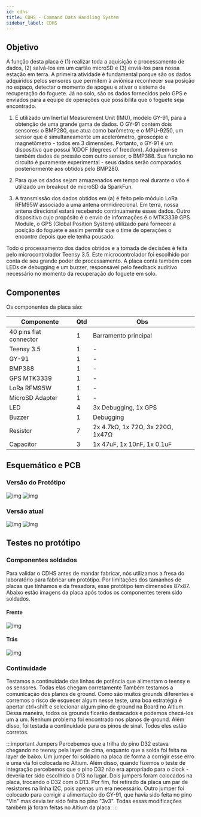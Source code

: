 ```yaml
---
id: cdhs
title: CDHS - Command Data Handling System
sidebar_label: CDHS
---
```


## Objetivo
A função desta placa é (1) realizar toda a aquisição e processamento de dados, (2) salvá-los em um cartão microSD e (3) enviá-los para nossa estação em terra. A primeira atividade é fundamental porque são os dados adquiridos pelos sensores que permitem à aviônica reconhecer sua posição no espaço, detectar o momento de apogeu e ativar o sistema de recuperação do foguete. Já no solo, são os dados fornecidos pelo GPS e enviados para a equipe de operações que possibilita que o foguete seja encontrado.

1. É utilizado um Inertial Measurement Unit (IMU), modelo GY-91, para a obtenção de uma grande gama de dados. O GY-91 contém dois sensores: o BMP280, que atua como barômetro; e o MPU-9250, um sensor que é simultaneamente um acelerômetro, giroscópio e magnetômetro - todos em 3 dimensões. Portanto, o GY-91 é um dispositivo que possui 10DOF (degrees of freedom). Adquirem-se também dados de pressão com outro sensor, o BMP388. Sua função no circuito é puramente experimental - seus dados serão comparados posteriormente aos obtidos pelo BMP280. 

2. Para que os dados sejam armazenados em tempo real durante o vôo é utilizado um breakout de microSD da SparkFun.

3. A transmissão dos dados obtidos em (a) é feito pelo módulo LoRa RFM95W associado a uma antena omnidirecional. Em terra, nossa antena direcional estará recebendo continuamente esses dados. Outro dispositivo cujo propósito é o envio de informações é o MTK3339 GPS Module, o GPS (Global Position System) utilizado para fornecer a posição do foguete e assim permitir que o time de operações o encontre depois que ele tenha pousado.
	
Todo o processamento dos dados obtidos e a tomada de decisões é feita pelo microcontrolador Teensy 3.5. Este microcontrolador foi escolhido por conta de seu grande poder de processamento. A placa conta também com LEDs de debugging e um buzzer, responsável pelo feedback auditivo necessário no momento da recuperação do foguete em solo.


## Componentes
Os componentes da placa são:

|  Componente               |      Qtd      |  Obs  |
| -------------             |  -----------  |  ------ |
| 40 pins flat connector    |       1       | Barramento principal |
| Teensy 3.5                |       1       | - |
| GY-91                     |       1       | - |
| BMP388                    |       1       | - |
| GPS MTK3339               |       1       | - |
| LoRa RFM95W               |       1       | - |
| MicroSD Adapter           |       1       | - |
| LED                       |       4       | 3x Debugging, 1x GPS |
| Buzzer                    |       1       | Debugging |
| Resistor                  |       7       | 2x 4.7kΩ, 1x 72Ω, 3x 220Ω, 1x47Ω |
| Capacitor                 |       3       | 1x 47uF, 1x 10nF, 1x 0.1uF |

## Esquemático e PCB
### Versão do Protótipo
![img](/img/docs/aurora/hardware/placas/cdhs/cdhs_protschem.jpg)
![img](/img/docs/aurora/hardware/placas/cdhs/cdhs_protpcb.png)

### Versão atual
![img](/img/docs/aurora/hardware/placas/cdhs/cdhs_atualschem.jpg)
![img](/img/docs/aurora/hardware/placas/cdhs/cdhs_atualpcb.png)

## Testes no protótipo
### Componentes soldados
Para validar o CDHS antes de mandar fabricar, nós utilizamos a fresa do laboratório para fabricar um protótipo. Por limitações dos tamanhos de placas que tínhamos e da fresadora, esse protótipo tem dimensões 87x87. Abaixo estão imagens da placa após todos os componentes terem sido soldados.

#### Frente
![img](/img/docs/aurora/hardware/placas/cdhs/cdhs_protfront.jpeg)

#### Trás
![img](/img/docs/aurora/hardware/placas/cdhs/cdhs_protback.jpeg)

### Continuidade
Testamos a continuidade das linhas de potência que alimentam o teensy e os sensores. Todas elas chegam corretamente Também testamos a comunicação dos planos de ground. Como são muitos grounds diferentes e corremos o risco de esquecer algum nesse teste, uma boa estratégia é apertar ctrl+shift e selecionar algum pino de ground na Board no Altium. Dessa maneira, todos os grounds ficarão destacados e podemos checá-los um a um. Nenhum problema foi encontrado nos planos de ground. Além disso, foi testada a continuidade para os pinos de sinal. Todos eles estão corretos. 

:::important Jumpers
Percebemos que a trilha do pino D32 estava chegando no teensy pela layer de cima, enquanto que a solda foi feita na layer de baixo. Um jumper foi soldado na placa de forma a corrigir esse erro e uma via foi colocada no Altium. Além disso, quando fizemos o teste de integração percebemos que o pino D32 não era apropriado para o clock - deveria ter sido escolhido o D13 no lugar. Dois jumpers foram colocados na placa, trocando o D32 com o D13. Por fim, foi retirado da placa um par de resistores na linha I2C, pois apenas um era necessário.
Outro jumper foi colocado para corrigir a alimentação do GY-91, que havia sido feita no pino "Vin" mas devia ter sido feita no pino "3v3". Todas essas modificações também já foram feitas no Altium da placa.
:::
